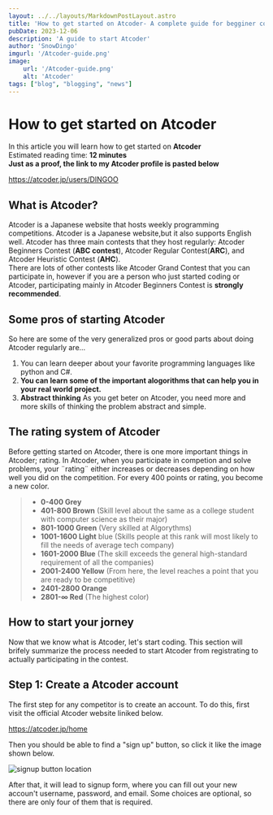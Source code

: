 ```yaml
---
layout: ../../layouts/MarkdownPostLayout.astro
title: 'How to get started on Atcoder- A complete guide for begginer coders in 2024'
pubDate: 2023-12-06
description: 'A guide to start Atcoder'
author: 'SnowDingo'
imgurl: '/Atcoder-guide.png'
image:
    url: '/Atcoder-guide.png'
    alt: 'Atcoder'
tags: ["blog", "blogging", "news"]
---
```


# How to get started on Atcoder  
In this article you will learn how to get started on **Atcoder**  
Estimated reading time: **12 minutes**  
**Just as a proof, the link to my Atcoder profile is pasted below**

https://atcoder.jp/users/DINGOO
 
## What is Atcoder?  
Atcoder is a Japanese website that hosts weekly programming competitions. Atcoder is a Japanese website,but it also supports English well. Atcoder has three main contests that they host regularly: Atcoder Beginners Contest (**ABC contest**), Atcoder Regular Contest(**ARC**), and Atcoder Heuristic Contest (**AHC**).  
There are lots of other contests like Atcoder Grand Contest that you can participate in, however if you are a person who just started coding or Atcoder, participating mainly in Atcoder Beginners Contest is **strongly recommended**.

## Some pros of starting Atcoder
So here are some of the very generalized pros or good parts about doing Atcoder regularly are...

 1. You can learn deeper about your favorite programming languages like python and C#. 
 2. **You can learn some of the important alogorithms that can help you in your real world project.**
3. **Abstract thinking** As you get beter on Atcoder, you need more and more skills of thinking the problem abstract and simple.

## The rating system of Atcoder
Before getting started on Atcoder, there is one more important things in Atcoder; rating.
In Atcoder, when you participate in competion and solve problems, your ¨rating¨ either increases or decreases depending on how well you did on the competition.
For every 400 points or rating, you become a new color.
> * **0-400 Grey**
> * **401-800 Brown** (Skill level about the same as a college student with computer science as their major)
> * **801-1000 Green** (Very skilled at Algorythms)
> * **1001-1600 Light** blue (Skills people at this rank will most likely to fill the needs of average tech company)
> * **1601-2000 Blue** (The skill exceeds the general high-standard requirement of all the companies)
> * **2001-2400 Yellow** (From here, the level reaches a point that you are ready to be competitive) 
> * **2401-2800 Orange** 
> * **2801-∞ Red** (The highest color)

## How to start your jorney
Now that we know what is Atcoder, let's start coding. This section will brifely summarize the process needed to start Atcoder from registrating to actually participating in the contest.

## Step 1: Create a Atcoder account
The first step for any competitor is to create an account. To do this, first visit the official Atcoder website liniked below.

https://atcoder.jp/home

Then you should be able to find a "sign up" button, so click it like the image shown below.

![signup button location](/signup1.png)

After that, it will lead to signup form, where you can fill out your new accoun't username, password, and email. Some choices are optional, so there are only four of them that is required.
